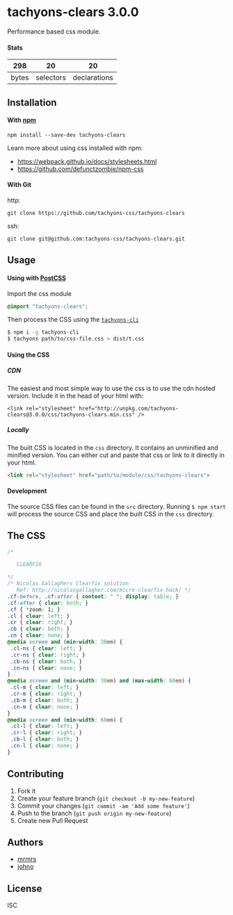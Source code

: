# tachyons-clears 3.0.0

Performance based css module.

#### Stats

298 | 20 | 20
---|---|---
bytes | selectors | declarations

## Installation

#### With [npm](https://npmjs.com)

```
npm install --save-dev tachyons-clears
```

Learn more about using css installed with npm:
* https://webpack.github.io/docs/stylesheets.html
* https://github.com/defunctzombie/npm-css

#### With Git

http:
```
git clone https://github.com/tachyons-css/tachyons-clears
```

ssh:
```
git clone git@github.com:tachyons-css/tachyons-clears.git
```

## Usage

#### Using with [PostCSS](https://github.com/postcss/postcss)

Import the css module

```css
@import "tachyons-clears";
```

Then process the CSS using the [`tachyons-cli`](https://github.com/tachyons-css/tachyons-cli)

```sh
$ npm i -g tachyons-cli
$ tachyons path/to/css-file.css > dist/t.css
```

#### Using the CSS

##### CDN
The easiest and most simple way to use the css is to use the cdn hosted version. Include it in the head of your html with:

```
<link rel="stylesheet" href="http://unpkg.com/tachyons-clears@3.0.0/css/tachyons-clears.min.css" />
```

##### Locally
The built CSS is located in the `css` directory. It contains an unminified and minified version.
You can either cut and paste that css or link to it directly in your html.

```html
<link rel="stylesheet" href="path/to/module/css/tachyons-clears">
```

#### Development

The source CSS files can be found in the `src` directory.
Running `$ npm start` will process the source CSS and place the built CSS in the `css` directory.

## The CSS

```css
/*

   CLEARFIX

*/
/* Nicolas Gallaghers Clearfix solution
   Ref: http://nicolasgallagher.com/micro-clearfix-hack/ */
.cf:before, .cf:after { content: " "; display: table; }
.cf:after { clear: both; }
.cf { *zoom: 1; }
.cl { clear: left; }
.cr { clear: right; }
.cb { clear: both; }
.cn { clear: none; }
@media screen and (min-width: 30em) {
 .cl-ns { clear: left; }
 .cr-ns { clear: right; }
 .cb-ns { clear: both; }
 .cn-ns { clear: none; }
}
@media screen and (min-width: 30em) and (max-width: 60em) {
 .cl-m { clear: left; }
 .cr-m { clear: right; }
 .cb-m { clear: both; }
 .cn-m { clear: none; }
}
@media screen and (min-width: 60em) {
 .cl-l { clear: left; }
 .cr-l { clear: right; }
 .cb-l { clear: both; }
 .cn-l { clear: none; }
}
```

## Contributing

1. Fork it
2. Create your feature branch (`git checkout -b my-new-feature`)
3. Commit your changes (`git commit -am 'Add some feature'`)
4. Push to the branch (`git push origin my-new-feature`)
5. Create new Pull Request

## Authors

* [mrmrs](http://mrmrs.io)
* [johno](http://johnotander.com)

## License

ISC

